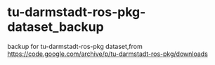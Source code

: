 # tu-darmstadt-ros-pkg-dataset_backup
backup for tu-darmstadt-ros-pkg dataset,from https://code.google.com/archive/p/tu-darmstadt-ros-pkg/downloads
